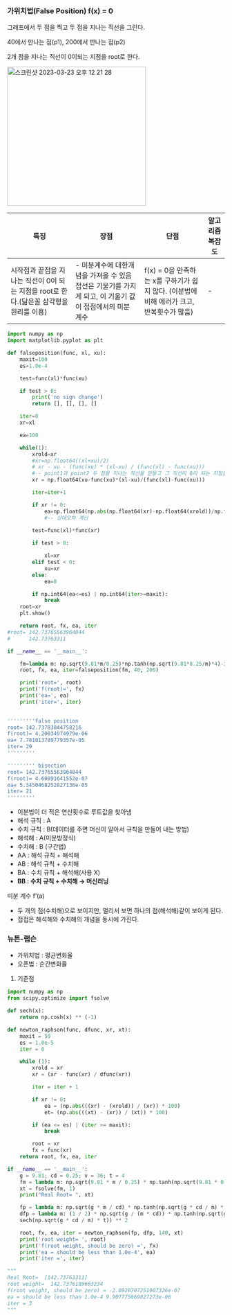 ### 가위치법(False Position) f(x) = 0

그래프에서 두 점을 찍고 두 점을 지나는 직선을 그린다.

40에서 만나는 점(p1), 200에서 만나는 점(p2)

2개 점을 지나는 직선이 0이되는 지점을 root로 한다.

<img width="321" alt="스크린샷 2023-03-23 오후 12 21 28" src="https://user-images.githubusercontent.com/79856225/228717718-045cbaaa-1ea7-40e8-9544-0681c304ee77.png">


| 특징 | 장점 | 단점 | 알고리즘 복잡도 |
| --- | --- | --- | --- |
| 시작점과 끝점을 지나는 직선이 0이 되는 지점을 root로 한다.(닮은꼴 삼각형을 원리를 이용) | - 미분계수에 대한개념을 가져올 수 있음 접선은 기울기를 가지게 되고, 이 기울기 값이 접점에서의 미분 계수 | f(x) = 0을 만족하는 x를 구하기가 쉽지 않다. (이분법에 비해 에러가 크고, 반복횟수가 많음) | -  |

```python
import numpy as np
import matplotlib.pyplot as plt

def falseposition(func, xl, xu):
    maxit=100
    es=1.0e-4

    test=func(xl)*func(xu)

    if test > 0:
        print('no sign change')
        return [], [], [], []

    iter=0
    xr=xl

    ea=100

    while(1):
        xrold=xr
        #xr=np.float64((xl+xu)/2)
        # xr - xu - (func(xu) * (xl-xu) / (func(xl) - func(xu)))
        #-- point1과 point2 두 점을 지나는 직선을 만들고 그 직선이 0이 되는 지점을 root로
        xr = np.float64(xu-func(xu)*(xl-xu)/(func(xl)-func(xu)))

        iter=iter+1

        if xr != 0:
            ea=np.float64(np.abs(np.float64(xr)-np.float64(xrold))/np.float64(xr))*100
            #-- 상대오차 계산
        
        test=func(xl)*func(xr)

        if test > 0:

            xl=xr
        elif test < 0:
            xu=xr
        else:
            ea=0

        if np.int64(ea<=es) | np.int64(iter>=maxit):
            break
    root=xr
    plt.show()

    return root, fx, ea, iter
#root= 142.73765563964844
#      142.73763311

if __name__ == '__main__':

    fm=lambda m: np.sqrt(9.81*m/0.25)*np.tanh(np.sqrt(9.81*0.25/m)*4)-36
    root, fx, ea, iter=falseposition(fm, 40, 200)

    print('root=', root)
    print('f(root)=', fx)
    print('ea=', ea)
    print('iter=', iter)
    

'''''''''false position
root= 142.73783844758216
f(root)= 4.20034974979e-06
ea= 7.781013789779357e-05
iter= 29
'''''''''

''''''''' bisection
root= 142.73765563964844
f(root)= 4.60891641552e-07
ea= 5.3450468252827136e-05
iter= 21
'''''''''
```

- 이분법이 더 적은 연산횟수로 루트값을 찾아냄
- 해석 규칙 : A
- 수치 규칙 : B(데이터를 주면 머신이 알아서 규칙을 만들어 내는 방법)
- 해석해 : A(미분방정식)
- 수치해 : B (구간법)
- AA : 해석 규칙 + 해석해
- AB : 해석 규칙 + 수치해
- BA : 수치 규칙 + 해석해(사용 X)
- **BB : 수치 규칙 + 수치해 → 머신러닝**

미분 계수 f’(a)

- 두 개의 점(수치해)으로 보이지만, 멀리서 보면 하나의 점(해석해)같이 보이게 된다.
- 접접은 해석해와 수치해의 개념을 동시에 가진다.

### 뉴튼-랩슨

- 가위치법 : 평균변화율
- 오픈법 : 순간변화율
1. 기준점 

```python
import numpy as np
from scipy.optimize import fsolve

def sech(x):
    return np.cosh(x) ** (-1)

def newton_raphson(func, dfunc, xr, xt):
    maxit = 50
    es = 1.0e-5
    iter = 0

    while (1):
        xrold = xr
        xr = (xr - func(xr) / dfunc(xr))

        iter = iter + 1

        if xr != 0:
            ea = (np.abs(((xr) - (xrold)) / (xr)) * 100)
            et= (np.abs(((xt) - (xr)) / (xt)) * 100)

        if (ea <= es) | (iter >= maxit):
            break

        root = xr
        fx = func(xr)
    return root, fx, ea, iter

if __name__ == '__main__':
    g = 9.81; cd = 0.25; v = 36; t = 4
    fm = lambda m: np.sqrt(9.81 * m / 0.25) * np.tanh(np.sqrt(9.81 * 0.25 / m) * 4) - 36
    xt = fsolve(fm, 1)
    print("Real Root= ", xt)

    fp = lambda m: np.sqrt(g * m / cd) * np.tanh(np.sqrt(g * cd / m) * t) - v
    dfp = lambda m: (1 / 2) * np.sqrt(g / (m * cd)) * np.tanh(np.sqrt(g * cd / m) * t) - g * t / (2 * m) * (
    sech(np.sqrt(g * cd / m) * t)) ** 2

    root, fx, ea, iter = newton_raphson(fp, dfp, 140, xt)
    print('root weight= ', root)
    print('f(root weight, should be zero) =', fx)
    print('ea = should be less than 1.0e-4', ea)
    print('iter =', iter)

"""
Real Root=  [142.73763311]
root weight=  142.7376189663234
f(root weight, should be zero) = -2.8928707251907326e-07
ea = should be less than 1.0e-4 9.907775669827273e-06
iter = 3
"""
```